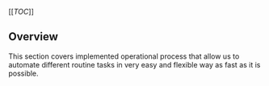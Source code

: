 [[_TOC_]]

## Overview

This section covers implemented operational process that allow us to automate different routine tasks in very easy and flexible way as fast as it is possible.
